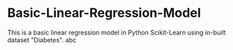 # Basic-Linear-Regression-Model
This is a basic linear regression model in Python Scikit-Learn using in-built dataset "Diabetes".
abc
